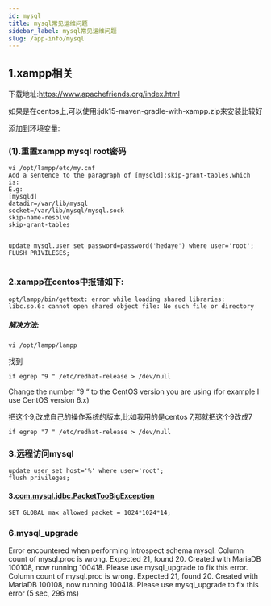 ```yaml
---
id: mysql
title: mysql常见运维问题
sidebar_label: mysql常见运维问题
slug: /app-info/mysql
---
```


## 1.xampp相关

下载地址:https://www.apachefriends.org/index.html

如果是在centos上,可以使用:jdk15-maven-gradle-with-xampp.zip来安装比较好

添加到环境变量:





### (1).重置xampp mysql root密码

```
vi /opt/lampp/etc/my.cnf
Add a sentence to the paragraph of [mysqld]:skip-grant-tables,which is:
E.g:
[mysqld]
datadir=/var/lib/mysql
socket=/var/lib/mysql/mysql.sock
skip-name-resolve
skip-grant-tables


update mysql.user set password=password('hedaye') where user='root';
FLUSH PRIVILEGES;


```

 

### 2.xampp在centos中报错如下:

```
opt/lampp/bin/gettext: error while loading shared libraries: libc.so.6: cannot open shared object file: No such file or directory 
```

##### 解决方法:

```
vi /opt/lampp/lampp
```

找到

```
if egrep "9 " /etc/redhat-release > /dev/null 
```

Change the number “9 “ to the CentOS version you are using (for example I use CentOS version 6.x)

把这个9,改成自己的操作系统的版本,比如我用的是centos 7,那就把这个9改成7

```
if egrep "7 " /etc/redhat-release > /dev/null 
```



### 3.远程访问mysql

```output
update user set host='%' where user='root';
flush privileges;
```


#### 3.[com.mysql.jdbc.PacketTooBigException](https://stackoverflow.com/questions/11320236/com-mysql-jdbc-packettoobigexception)

```
SET GLOBAL max_allowed_packet = 1024*1024*14;
```

### 6.mysql_upgrade

Error encountered when performing Introspect schema mysql: Column count of mysql.proc is wrong. Expected 21, found 20. Created with MariaDB 100108, now running 100418. Please use mysql_upgrade to fix this error.
Column count of mysql.proc is wrong. Expected 21, found 20. Created with MariaDB 100108, now running 100418. Please use mysql_upgrade to fix this error
 (5 sec, 296 ms)

